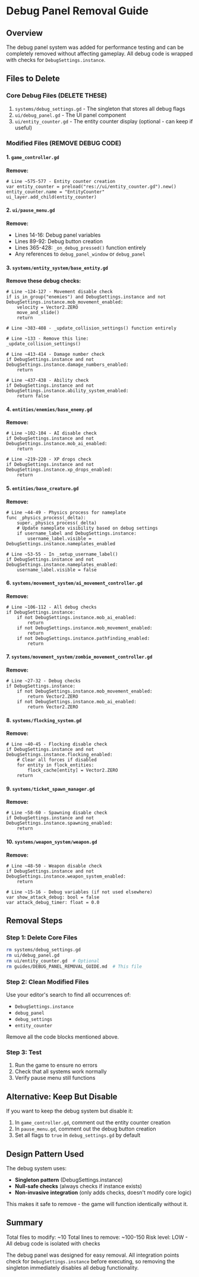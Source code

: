 # Debug Panel Removal Guide

## Overview
The debug panel system was added for performance testing and can be completely removed without affecting gameplay. All debug code is wrapped with checks for `DebugSettings.instance`.

## Files to Delete

### Core Debug Files (DELETE THESE)
1. `systems/debug_settings.gd` - The singleton that stores all debug flags
2. `ui/debug_panel.gd` - The UI panel component
3. `ui/entity_counter.gd` - The entity counter display (optional - can keep if useful)

### Modified Files (REMOVE DEBUG CODE)

#### 1. `game_controller.gd`
**Remove:**
```gdscript
# Line ~575-577 - Entity counter creation
var entity_counter = preload("res://ui/entity_counter.gd").new()
entity_counter.name = "EntityCounter"
ui_layer.add_child(entity_counter)
```

#### 2. `ui/pause_menu.gd`
**Remove:**
- Lines 14-16: Debug panel variables
- Lines 89-92: Debug button creation
- Lines 365-428: `_on_debug_pressed()` function entirely
- Any references to `debug_panel_window` or `debug_panel`

#### 3. `systems/entity_system/base_entity.gd`
**Remove these debug checks:**
```gdscript
# Line ~124-127 - Movement disable check
if is_in_group("enemies") and DebugSettings.instance and not DebugSettings.instance.mob_movement_enabled:
    velocity = Vector2.ZERO
    move_and_slide()
    return

# Line ~383-408 - _update_collision_settings() function entirely

# Line ~133 - Remove this line:
_update_collision_settings()

# Line ~413-414 - Damage number check
if DebugSettings.instance and not DebugSettings.instance.damage_numbers_enabled:
    return

# Line ~437-438 - Ability check
if DebugSettings.instance and not DebugSettings.instance.ability_system_enabled:
    return false
```

#### 4. `entities/enemies/base_enemy.gd`
**Remove:**
```gdscript
# Line ~102-104 - AI disable check
if DebugSettings.instance and not DebugSettings.instance.mob_ai_enabled:
    return

# Line ~219-220 - XP drops check
if DebugSettings.instance and not DebugSettings.instance.xp_drops_enabled:
    return
```

#### 5. `entities/base_creature.gd`
**Remove:**
```gdscript
# Line ~44-49 - Physics process for nameplate
func _physics_process(_delta):
    super._physics_process(_delta)
    # Update nameplate visibility based on debug settings
    if username_label and DebugSettings.instance:
        username_label.visible = DebugSettings.instance.nameplates_enabled

# Line ~53-55 - In _setup_username_label()
if DebugSettings.instance and not DebugSettings.instance.nameplates_enabled:
    username_label.visible = false
```

#### 6. `systems/movement_system/ai_movement_controller.gd`
**Remove:**
```gdscript
# Line ~106-112 - All debug checks
if DebugSettings.instance:
    if not DebugSettings.instance.mob_ai_enabled:
        return
    if not DebugSettings.instance.mob_movement_enabled:
        return
    if not DebugSettings.instance.pathfinding_enabled:
        return
```

#### 7. `systems/movement_system/zombie_movement_controller.gd`
**Remove:**
```gdscript
# Line ~27-32 - Debug checks
if DebugSettings.instance:
    if not DebugSettings.instance.mob_movement_enabled:
        return Vector2.ZERO
    if not DebugSettings.instance.mob_ai_enabled:
        return Vector2.ZERO
```

#### 8. `systems/flocking_system.gd`
**Remove:**
```gdscript
# Line ~40-45 - Flocking disable check
if DebugSettings.instance and not DebugSettings.instance.flocking_enabled:
    # Clear all forces if disabled
    for entity in flock_entities:
        flock_cache[entity] = Vector2.ZERO
    return
```

#### 9. `systems/ticket_spawn_manager.gd`
**Remove:**
```gdscript
# Line ~58-60 - Spawning disable check
if DebugSettings.instance and not DebugSettings.instance.spawning_enabled:
    return
```

#### 10. `systems/weapon_system/weapon.gd`
**Remove:**
```gdscript
# Line ~48-50 - Weapon disable check
if DebugSettings.instance and not DebugSettings.instance.weapon_system_enabled:
    return

# Line ~15-16 - Debug variables (if not used elsewhere)
var show_attack_debug: bool = false
var attack_debug_timer: float = 0.0
```

## Removal Steps

### Step 1: Delete Core Files
```bash
rm systems/debug_settings.gd
rm ui/debug_panel.gd
rm ui/entity_counter.gd  # Optional
rm guides/DEBUG_PANEL_REMOVAL_GUIDE.md  # This file
```

### Step 2: Clean Modified Files
Use your editor's search to find all occurrences of:
- `DebugSettings.instance`
- `debug_panel`
- `debug_settings`
- `entity_counter`

Remove all the code blocks mentioned above.

### Step 3: Test
1. Run the game to ensure no errors
2. Check that all systems work normally
3. Verify pause menu still functions

## Alternative: Keep But Disable

If you want to keep the debug system but disable it:

1. In `game_controller.gd`, comment out the entity counter creation
2. In `pause_menu.gd`, comment out the debug button creation
3. Set all flags to `true` in `debug_settings.gd` by default

## Design Pattern Used

The debug system uses:
- **Singleton pattern** (DebugSettings.instance)
- **Null-safe checks** (always checks if instance exists)
- **Non-invasive integration** (only adds checks, doesn't modify core logic)

This makes it safe to remove - the game will function identically without it.

## Summary

Total files to modify: ~10
Total lines to remove: ~100-150
Risk level: LOW - All debug code is isolated with checks

The debug panel was designed for easy removal. All integration points check for `DebugSettings.instance` before executing, so removing the singleton immediately disables all debug functionality.